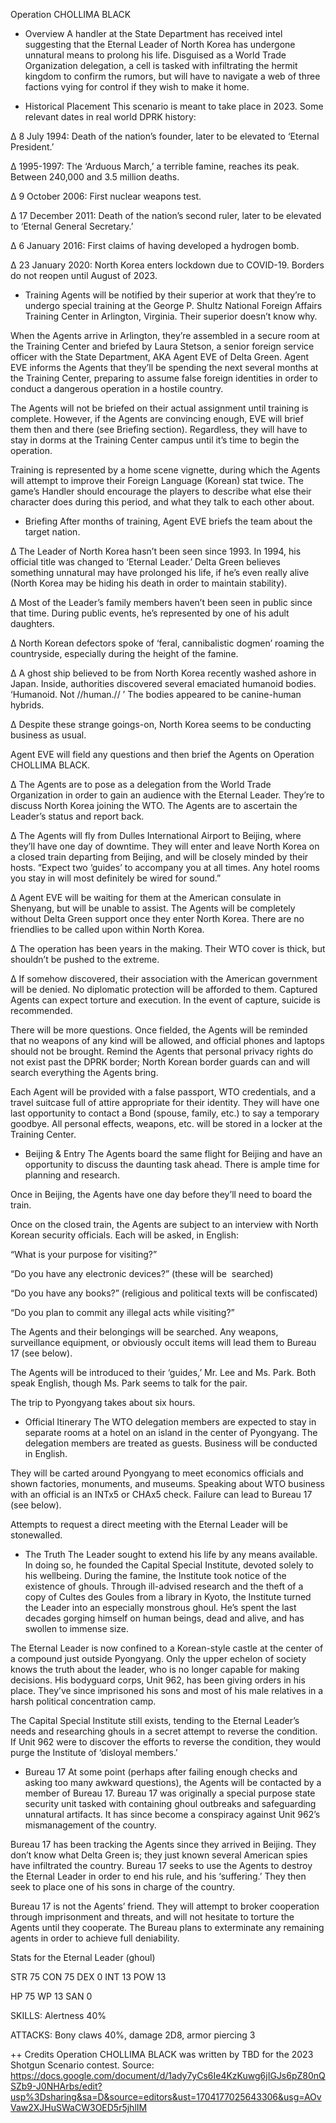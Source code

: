 
 Operation CHOLLIMA BLACK 

+ Overview
 A handler at the State Department has received intel suggesting that the Eternal Leader of North Korea has undergone unnatural means to prolong his life. Disguised as a World Trade Organization delegation, a cell is tasked with infiltrating the hermit kingdom to confirm the rumors, but will have to navigate a web of three factions vying for control if they wish to make it home. 

+ Historical Placement
 This scenario is meant to take place in 2023. Some relevant dates in real world DPRK history: 

 ∆ 8 July 1994: Death of the nation’s founder, later to be elevated to ‘Eternal President.’ 

 ∆ 1995-1997: The ‘Arduous March,’ a terrible famine, reaches its peak. Between 240,000 and 3.5 million deaths. 

 ∆ 9 October 2006: First nuclear weapons test. 

 ∆ 17 December 2011: Death of the nation’s second ruler, later to be elevated to ‘Eternal General Secretary.’ 

 ∆ 6 January 2016: First claims of having developed a hydrogen bomb. 

 ∆ 23 January 2020: North Korea enters lockdown due to COVID-19. Borders do not reopen until August of 2023. 

+ Training
 Agents will be notified by their superior at work that they’re to undergo special training at the George P. Shultz National Foreign Affairs Training Center in Arlington, Virginia. Their superior doesn’t know why. 

 When the Agents arrive in Arlington, they’re assembled in a secure room at the Training Center and briefed by Laura Stetson, a senior foreign service officer with the State Department, AKA Agent EVE of Delta Green. Agent EVE informs the Agents that they’ll be spending the next several months at the Training Center, preparing to assume false foreign identities in order to conduct a dangerous operation in a hostile country. 

 The Agents will not be briefed on their actual assignment until training is complete. However, if the Agents are convincing enough, EVE will brief them then and there (see Briefing section). Regardless, they will have to stay in dorms at the Training Center campus until it’s time to begin the operation. 

 Training is represented by a home scene vignette, during which the Agents will attempt to improve their Foreign Language (Korean) stat twice. The game’s Handler should encourage the players to describe what else their character does during this period, and what they talk to each other about. 

+ Briefing
 After months of training, Agent EVE briefs the team about the target nation. 

 ∆ The Leader of North Korea hasn’t been seen since 1993. In 1994, his official title was changed to ‘Eternal Leader.’ Delta Green believes something unnatural may have prolonged his life, if he’s even really alive (North Korea may be hiding his death in order to maintain stability). 

 ∆ Most of the Leader’s family members haven’t been seen in public since that time. During public events, he’s represented by one of his adult daughters. 

 ∆ North Korean defectors spoke of ‘feral, cannibalistic dogmen’ roaming the countryside, especially during the height of the famine. 

 ∆ A ghost ship believed to be from North Korea recently washed ashore in Japan. Inside, authorities discovered several emaciated humanoid bodies. ‘Humanoid. Not //human.// ’ The bodies appeared to be canine-human hybrids. 

 ∆ Despite these strange goings-on, North Korea seems to be conducting business as usual. 

 Agent EVE will field any questions and then brief the Agents on Operation CHOLLIMA BLACK. 

 ∆ The Agents are to pose as a delegation from the World Trade Organization in order to gain an audience with the Eternal Leader. They’re to discuss North Korea joining the WTO. The Agents are to ascertain the Leader’s status and report back. 

 ∆ The Agents will fly from Dulles International Airport to Beijing, where they’ll have one day of downtime. They will enter and leave North Korea on a closed train departing from Beijing, and will be closely minded by their hosts. “Expect two ‘guides’ to accompany you at all times. Any hotel rooms you stay in will most definitely be wired for sound.” 

 ∆ Agent EVE will be waiting for them at the American consulate in Shenyang, but will be unable to assist. The Agents will be completely without Delta Green support once they enter North Korea. There are no friendlies to be called upon within North Korea. 

 ∆ The operation has been years in the making. Their WTO cover is thick, but shouldn’t be pushed to the extreme. 

 ∆ If somehow discovered, their association with the American government will be denied. No diplomatic protection will be afforded to them. Captured Agents can expect torture and execution. In the event of capture, suicide is recommended. 

 There will be more questions. Once fielded, the Agents will be reminded that no weapons of any kind will be allowed, and official phones and laptops should not be brought. Remind the Agents that personal privacy rights do not exist past the DPRK border; North Korean border guards can and will search everything the Agents bring. 

 Each Agent will be provided with a false passport, WTO credentials, and a travel suitcase full of attire appropriate for their identity. They will have one last opportunity to contact a Bond (spouse, family, etc.) to say a temporary goodbye. All personal effects, weapons, etc. will be stored in a locker at the Training Center. 

+ Beijing & Entry
 The Agents board the same flight for Beijing and have an opportunity to discuss the daunting task ahead. There is ample time for planning and research. 

 Once in Beijing, the Agents have one day before they’ll need to board the train. 

 Once on the closed train, the Agents are subject to an interview with North Korean security officials. Each will be asked, in English: 

 “What is your purpose for visiting?” 

 “Do you have any electronic devices?” (these will be  searched) 

 “Do you have any books?” (religious and political texts will be confiscated) 

 “Do you plan to commit any illegal acts while visiting?” 

 The Agents and their belongings will be searched. Any weapons, surveillance equipment, or obviously occult items will lead them to Bureau 17 (see below). 

 The Agents will be introduced to their ‘guides,’ Mr. Lee and Ms. Park. Both speak English, though Ms. Park seems to talk for the pair. 

 The trip to Pyongyang takes about six hours. 

+ Official Itinerary
 The WTO delegation members are expected to stay in separate rooms at a hotel on an island in the center of Pyongyang. The delegation members are treated as guests. Business will be conducted in English. 

 They will be carted around Pyongyang to meet economics officials and shown factories, monuments, and museums. Speaking about WTO business with an official is an INTx5 or CHAx5 check. Failure can lead to Bureau 17 (see below). 

 Attempts to request a direct meeting with the Eternal Leader will be stonewalled. 

+ The Truth
 The Leader sought to extend his life by any means available. In doing so, he founded the Capital Special Institute, devoted solely to his wellbeing. During the famine, the Institute took notice of the existence of ghouls. Through ill-advised research and the theft of a copy of Cultes des Goules from a library in Kyoto, the Institute turned the Leader into an especially monstrous ghoul. He’s spent the last decades gorging himself on human beings, dead and alive, and has swollen to immense size. 

 The Eternal Leader is now confined to a Korean-style castle at the center of a compound just outside Pyongyang. Only the upper echelon of society knows the truth about the leader, who is no longer capable for making decisions. His bodyguard corps, Unit 962, has been giving orders in his place. They’ve since imprisoned his sons and most of his male relatives in a harsh political concentration camp. 

 The Capital Special Institute still exists, tending to the Eternal Leader’s needs and researching ghouls in a secret attempt to reverse the condition. If Unit 962 were to discover the efforts to reverse the condition, they would purge the Institute of ‘disloyal members.’ 

+ Bureau 17
 At some point (perhaps after failing enough checks and asking too many awkward questions), the Agents will be contacted by a member of Bureau 17. Bureau 17 was originally a special purpose state security unit tasked with containing ghoul outbreaks and safeguarding unnatural artifacts. It has since become a conspiracy against Unit 962’s mismanagement of the country. 

 Bureau 17 has been tracking the Agents since they arrived in Beijing. They don’t know what Delta Green is; they just known several American spies have infiltrated the country. Bureau 17 seeks to use the Agents to destroy the Eternal Leader in order to end his rule, and his ‘suffering.’ They then seek to place one of his sons in charge of the country. 

 Bureau 17 is not the Agents’ friend. They will attempt to broker cooperation through imprisonment and threats, and will not hesitate to torture the Agents until they cooperate. The Bureau plans to exterminate any remaining agents in order to achieve full deniability. 

 Stats for the Eternal Leader (ghoul) 

 STR 75 CON 75 DEX 0 INT 13 POW 13 

 HP 75 WP 13 SAN 0 

 SKILLS: Alertness 40% 

 ATTACKS: Bony claws 40%, damage 2D8, armor piercing 3 

++ Credits
Operation CHOLLIMA BLACK was written by TBD for the 2023 Shotgun Scenario contest.
Source: https://docs.google.com/document/d/1ady7yCs6Ie4KzKuwg6jIGJs6pZ80nQSZb9-J0NHArbs/edit?usp%3Dsharing&sa=D&source=editors&ust=1704177025643306&usg=AOvVaw2XJHuSWaCW3OED5r5jhlIM